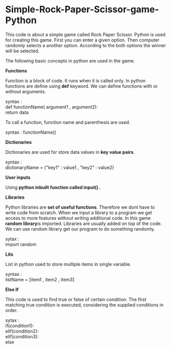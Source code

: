 # Simple-Rock-Paper-Scissor-game-Python

<p>This code is about a simple game called Rock Paper Scissor. Python is used for creating this game. First you can enter a given option. Then computer randomly selects a another option. According to the both options the winner will be selected.</p>

<p>The following basic concepts in python are used in the game.</p>

<b>Functions</b>

<p>Function is a block of code. It runs when it is called only. In python functions are define using <b>def</b> keyword. We can define functions with or without arguments.<br>
<p>syntax : <br>def functionName( argument1 , argument2):<br>     return data</p>

<p>To call a function, function name and parenthesis are used.</p>

<p>syntax : functionName()</p>

<b>Dictionaries</b>

<p>Dictionaries are used for store data values in <b>key value pairs</b>.<br> 
<p>syntax : <br>dictionaryName = {"key1" : value1 , "key2" : value2}</p>

<b>User inputs</b>

<p>Using <b>python inbuilt function called input() .</b></p> 

<b>Libraries</b>

<p>Python libraries are <b>set of useful functions</b>. Therefore we dont have to write code from scratch. When we input a library to a program we get access to more features without writing additional code. In this game <b>random library</b>is imported. Libraries are usually added on top of the code. We can use random library get our program to do something randomly.</p>

<p>sytax : <br>import random</p>

<b>Lits</b>

<p>List in python used to store multiple items in single variable.</p>

<p>syntax : <br>listName = [item1 , item2 , item3]

<b>Else If</b>

<p>This code is used to find true or false of certain condition. The first matching true condition is executed, considering the supplied conditions in order.</p>

<p>sytax : <br>
if(condition1):<br>elif(condition2):<br>elif(condition3):<br>else






